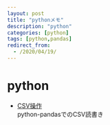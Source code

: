 ```yaml
---
layout: post
title: "pythonメモ"
description: "python"
categories: [python]
tags: [python,pandas]
redirect_from:
  - /2020/04/19/
---
```


# python
- [CSV操作](https://github.com/orotyon/python/blob/master/01_csv/csv.ipynb)<br>
  python-pandasでのCSV読書き
